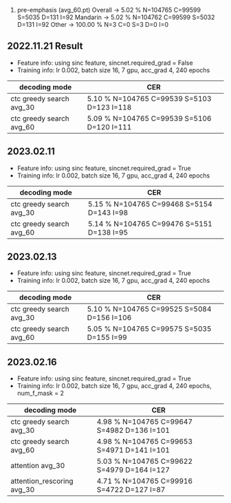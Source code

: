 1. pre-emphasis (avg_60.pt)
Overall -> 5.02 % N=104765 C=99599 S=5035 D=131 I=92
Mandarin -> 5.02 % N=104762 C=99599 S=5032 D=131 I=92
Other -> 100.00 % N=3 C=0 S=3 D=0 I=0

## 2022.11.21 Result

* Feature info: using sinc feature, sincnet.required_grad = False
* Training info: lr 0.002, batch size 16, 7 gpu, acc_grad 4, 240 epochs

| decoding mode             | CER   |
|---------------------------|-------|
| ctc greedy search avg_30  | 5.10 % N=104765 C=99539 S=5103 D=123 I=118  |
| ctc greedy search avg_60  | 5.09 % N=104765 C=99539 S=5106 D=120 I=111  |

## 2023.02.11

* Feature info: using sinc feature, sincnet.required_grad = True
* Training info: lr 0.002, batch size 16, 7 gpu, acc_grad 4, 240 epochs

| decoding mode             | CER   |
|---------------------------|-------|
| ctc greedy search avg_30  | 5.15 % N=104765 C=99468 S=5154 D=143 I=98  |
| ctc greedy search avg_60  | 5.14 % N=104765 C=99476 S=5151 D=138 I=95  |

## 2023.02.13

* Feature info: using sinc feature, sincnet.required_grad = True
* Training info: lr 0.002, batch size 16, 7 gpu, acc_grad 4, 240 epochs

| decoding mode             | CER   |
|---------------------------|-------|
| ctc greedy search avg_30  | 5.10 % N=104765 C=99525 S=5084 D=156 I=106 |
| ctc greedy search avg_60  | 5.05 % N=104765 C=99575 S=5035 D=155 I=99  |


## 2023.02.16
* Feature info: using sinc feature, sincnet.required_grad = True
* Training info: lr 0.002, batch size 16, 7 gpu, acc_grad 4, 240 epochs, num_f_mask = 2

| decoding mode             | CER   |
|---------------------------|-------|
| ctc greedy search   avg_30  | 4.98 % N=104765 C=99647 S=4982 D=136 I=101 |
| ctc greedy search   avg_60  | 4.98 % N=104765 C=99653 S=4971 D=141 I=101 |
| attention           avg_30  | 5.03 % N=104765 C=99622 S=4979 D=164 I=127 |
| attention_rescoring avg_30  | 4.71 % N=104765 C=99916 S=4722 D=127 I=87  |
